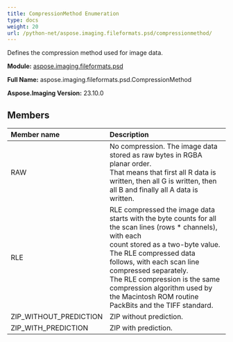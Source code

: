 ```yaml
---
title: CompressionMethod Enumeration
type: docs
weight: 20
url: /python-net/aspose.imaging.fileformats.psd/compressionmethod/
---
```


Defines the compression method used for image data.

**Module:** [aspose.imaging.fileformats.psd](/imaging/python-net/aspose.imaging.fileformats.psd/)

**Full Name:** aspose.imaging.fileformats.psd.CompressionMethod

**Aspose.Imaging Version:** 23.10.0

## **Members**
| **Member name** | **Description** |
| :- | :- |
| RAW | No compression. The image data stored as raw bytes in RGBA planar order.<br/>            That means that first all R data is written, then all G is written, then all B and finally all A data is written. |
| RLE | RLE compressed the image data starts with the byte counts for all the scan lines (rows * channels), with each<br/>            count stored as a two-byte value. The RLE compressed data follows, with each scan line compressed separately.<br/>            The RLE compression is the same compression algorithm used by the Macintosh ROM routine PackBits and the TIFF standard. |
| ZIP_WITHOUT_PREDICTION | ZIP without prediction. |
| ZIP_WITH_PREDICTION | ZIP with prediction. |
